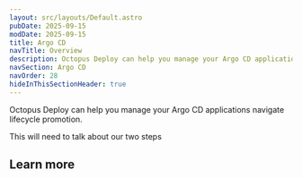 ```yaml
---
layout: src/layouts/Default.astro
pubDate: 2025-09-15
modDate: 2025-09-15
title: Argo CD
navTitle: Overview
description: Octopus Deploy can help you manage your Argo CD applications navigate lifecycle promotion
navSection: Argo CD
navOrder: 28
hideInThisSectionHeader: true
---
```


Octopus Deploy can help you manage your Argo CD applications navigate lifecycle promotion.

This will need to talk about our two steps

## Learn more


